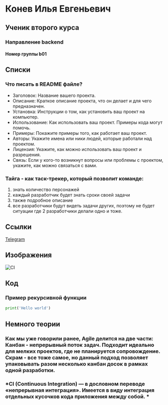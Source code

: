 # Конев Илья Евгеньевич
## Ученик второго курса
### Направление backend
#### Номер группы b01


## Списки
### Что писать в README файле?
- Заголовок: Название вашего проекта.
- Описание: Краткое описание проекта, что он делает и для чего предназначен.
- Установка: Инструкции о том, как установить ваш проект на компьютер.
- Использование: Как использовать ваш проект. Примеры кода могут помочь.
- Примеры: Покажите примеры того, как работает ваш проект.
- Авторы: Укажите имена или ники людей, которые работали над проектом.
- Лицензия: Укажите, как можно использовать ваш проект и разрешения.
- Связь: Если у кого-то возникнут вопросы или проблемы с проектом, укажите, как можно связаться с вами.


### Тайга - как  таск-трекер, который позволит команде:
1. знать количество персонажей 
2. каждый разработчик будет знать сроки своей задачи
3. также подробное описание
4. все разработчики будут видеть задачи других, поэтому не будет 
ситуации где 2 разработчики делали одно и тоже.


## Ссылки
[Telegram](https://web.telegram.org/a/)


## Изображения
![CI](https://gitinsky.com/img/tild3437-6365-4063-b738-643436363861__1.jpg)


## Код
### Пример рекурсивной функции
```python
print('Hello world')
```

## Немного теории 
### **Как мы уже говорили ранее, Agile делится на две части: Канбан - непрерывный поток задач. Подходит идеально для мелких проектов, где не планируется сопровождение. Скрам - все тоже самое, но данный подход позволяет упаковывать разом несколько канбан досок в рамках одной разработки.**
### *CI (Continuous Integration) — в дословном переводе «непрерывная интеграция». Имеется в виду интеграция отдельных кусочков кода приложения между собой. *
